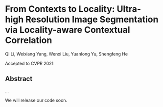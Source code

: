 # From Contexts to Locality: Ultra-high Resolution Image Segmentation via Locality-aware Contextual Correlation
Qi Li, Weixiang Yang, Wenxi Liu, Yuanlong Yu, Shengfeng He

Accepted to CVPR 2021
## Abstract

...

We will release our code soon.
